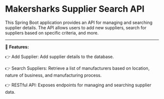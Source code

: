 # Makersharks Supplier Search API

This Spring Boot application provides an API for managing and searching supplier details. The API allows users to add new suppliers, search for suppliers based on specific criteria, and more.

-----

🔋 **Features:**

👉 Add Supplier: Add supplier details to the database.

👉 Search Suppliers: Retrieve a list of manufacturers based on location, nature of business, and manufacturing process.

👉 RESTful API: Exposes endpoints for managing and searching supplier data.


